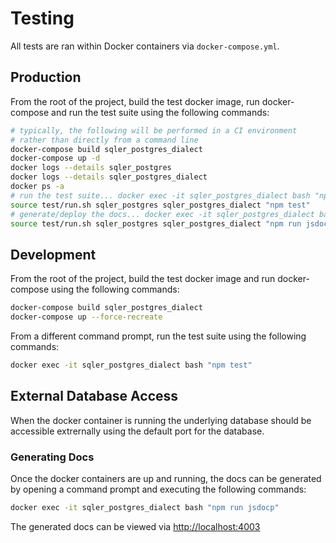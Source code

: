 # Testing
All tests are ran within Docker containers via `docker-compose.yml`.

## Production
From the root of the project, build the test docker image, run docker-compose and run the test suite using the following commands:
```sh
# typically, the following will be performed in a CI environment
# rather than directly from a command line
docker-compose build sqler_postgres_dialect
docker-compose up -d
docker logs --details sqler_postgres
docker logs --details sqler_postgres_dialect
docker ps -a
# run the test suite... docker exec -it sqler_postgres_dialect bash "npm test"
source test/run.sh sqler_postgres sqler_postgres_dialect "npm test"
# generate/deploy the docs... docker exec -it sqler_postgres_dialect bash "npm run jsdoc-deploy"
source test/run.sh sqler_postgres sqler_postgres_dialect "npm run jsdocp-deploy"
```

## Development
From the root of the project, build the test docker image and run docker-compose using the following commands:
```sh
docker-compose build sqler_postgres_dialect
docker-compose up --force-recreate
```

From a different command prompt, run the test suite using the following commands:
```sh
docker exec -it sqler_postgres_dialect bash "npm test"
```

## External Database Access
When the docker container is running the underlying database should be accessible extrernally using the  default port for the database.

### Generating Docs
Once the docker containers are up and running, the docs can be generated by opening a command prompt and executing the following commands:
```sh
docker exec -it sqler_postgres_dialect bash "npm run jsdocp"
```

The generated docs can be viewed via [http://localhost:4003](http://localhost:4003)
